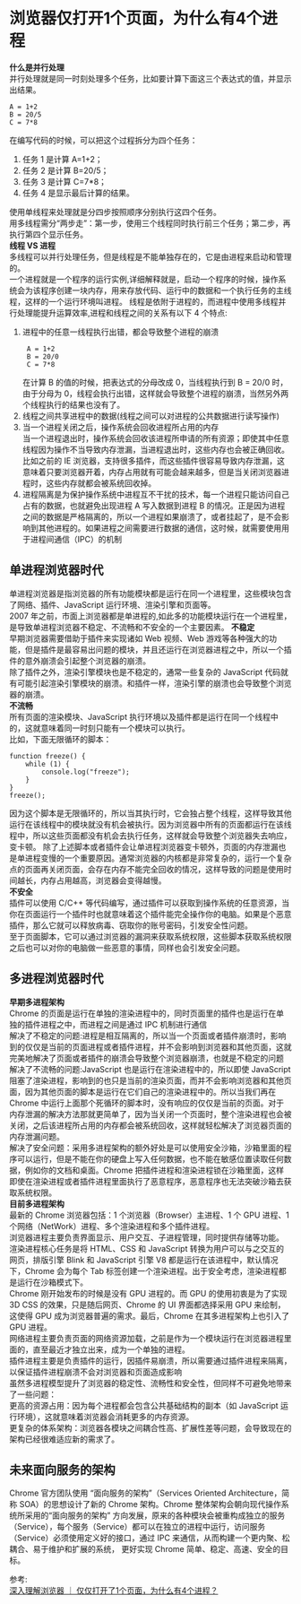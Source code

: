 # 浏览器仅打开1个页面，为什么有4个进程
**什么是并行处理**  
并行处理就是同一时刻处理多个任务，比如要计算下面这三个表达式的值，并显示出结果。
```
A = 1+2
B = 20/5
C = 7*8
```
在编写代码的时候，可以把这个过程拆分为四个任务：  
1. 任务 1 是计算 A=1+2；
2. 任务 2 是计算 B=20/5；
3. 任务 3 是计算 C=7*8；
4. 任务 4 是显示最后计算的结果。

使用单线程来处理就是分四步按照顺序分别执行这四个任务。  
用多线程需分“两步走”：第一步，使用三个线程同时执行前三个任务；第二步，再执行第四个显示任务。  
**线程 VS 进程**  
多线程可以并行处理任务，但是线程是不能单独存在的，它是由进程来启动和管理的。  
一个进程就是一个程序的运行实例,详细解释就是，启动一个程序的时候，操作系统会为该程序创建一块内存，用来存放代码、运行中的数据和一个执行任务的主线程，这样的一个运行环境叫进程。
线程是依附于进程的，而进程中使用多线程并行处理能提升运算效率,进程和线程之间的关系有以下 4 个特点:
1. 进程中的任意一线程执行出错，都会导致整个进程的崩溃
   ```
    A = 1+2
    B = 20/0
    C = 7*8
   ```
    在计算 B 的值的时候，把表达式的分母改成 0，当线程执行到 B = 20/0 时，由于分母为 0，线程会执行出错，这样就会导致整个进程的崩溃，当然另外两个线程执行的结果也没有了。
2. 线程之间共享进程中的数据(线程之间可以对进程的公共数据进行读写操作)
3. 当一个进程关闭之后，操作系统会回收进程所占用的内存  
    当一个进程退出时，操作系统会回收该进程所申请的所有资源；即使其中任意线程因为操作不当导致内存泄漏，当进程退出时，这些内存也会被正确回收。  
    比如之前的 IE 浏览器，支持很多插件，而这些插件很容易导致内存泄漏，这意味着只要浏览器开着，内存占用就有可能会越来越多，但是当关闭浏览器进程时，这些内存就都会被系统回收掉。
4. 进程隔离是为保护操作系统中进程互不干扰的技术，每一个进程只能访问自己占有的数据，也就避免出现进程 A 写入数据到进程 B 的情况。正是因为进程之间的数据是严格隔离的，所以一个进程如果崩溃了，或者挂起了，是不会影响到其他进程的。如果进程之间需要进行数据的通信，这时候，就需要使用用于进程间通信（IPC）的机制

## 单进程浏览器时代
单进程浏览器是指浏览器的所有功能模块都是运行在同一个进程里，这些模块包含了网络、插件、JavaScript 运行环境、渲染引擎和页面等。  
2007 年之前，市面上浏览器都是单进程的,如此多的功能模块运行在一个进程里，是导致单进程浏览器不稳定、不流畅和不安全的一个主要因素。
**不稳定**  
早期浏览器需要借助于插件来实现诸如 Web 视频、Web 游戏等各种强大的功能，但是插件是最容易出问题的模块，并且还运行在浏览器进程之中，所以一个插件的意外崩溃会引起整个浏览器的崩溃。  
除了插件之外，渲染引擎模块也是不稳定的，通常一些复杂的 JavaScript 代码就有可能引起渲染引擎模块的崩溃。和插件一样，渲染引擎的崩溃也会导致整个浏览器的崩溃。  
**不流畅**  
所有页面的渲染模块、JavaScript 执行环境以及插件都是运行在同一个线程中的，这就意味着同一时刻只能有一个模块可以执行。  
比如，下面无限循环的脚本：  
```
function freeze() { 
    while (1) { 
        console.log("freeze"); 
    }
}
freeze();
```
因为这个脚本是无限循环的，所以当其执行时，它会独占整个线程，这样导致其他运行在该线程中的模块就没有机会被执行。因为浏览器中所有的页面都运行在该线程中，所以这些页面都没有机会去执行任务，这样就会导致整个浏览器失去响应，变卡顿。
除了上述脚本或者插件会让单进程浏览器变卡顿外，页面的内存泄漏也是单进程变慢的一个重要原因。通常浏览器的内核都是非常复杂的，运行一个复杂点的页面再关闭页面，会存在内存不能完全回收的情况，这样导致的问题是使用时间越长，内存占用越高，浏览器会变得越慢。  
**不安全**  
插件可以使用 C/C++ 等代码编写，通过插件可以获取到操作系统的任意资源，当你在页面运行一个插件时也就意味着这个插件能完全操作你的电脑。如果是个恶意插件，那么它就可以释放病毒、窃取你的账号密码，引发安全性问题。  
至于页面脚本，它可以通过浏览器的漏洞来获取系统权限，这些脚本获取系统权限之后也可以对你的电脑做一些恶意的事情，同样也会引发安全问题。  
## 多进程浏览器时代
**早期多进程架构**  
Chrome 的页面是运行在单独的渲染进程中的，同时页面里的插件也是运行在单独的插件进程之中，而进程之间是通过 IPC 机制进行通信  
解决了不稳定的问题:进程是相互隔离的，所以当一个页面或者插件崩溃时，影响到的仅仅是当前的页面进程或者插件进程，并不会影响到浏览器和其他页面，这就完美地解决了页面或者插件的崩溃会导致整个浏览器崩溃，也就是不稳定的问题  
解决了不流畅的问题:JavaScript 也是运行在渲染进程中的，所以即使 JavaScript 阻塞了渲染进程，影响到的也只是当前的渲染页面，而并不会影响浏览器和其他页面，因为其他页面的脚本是运行在它们自己的渲染进程中的。所以当我们再在 Chrome 中运行上面那个死循环的脚本时，没有响应的仅仅是当前的页面。对于内存泄漏的解决方法那就更简单了，因为当关闭一个页面时，整个渲染进程也会被关闭，之后该进程所占用的内存都会被系统回收，这样就轻松解决了浏览器页面的内存泄漏问题。  
解决了安全问题：采用多进程架构的额外好处是可以使用安全沙箱，沙箱里面的程序可以运行，但是不能在你的硬盘上写入任何数据，也不能在敏感位置读取任何数据，例如你的文档和桌面。Chrome 把插件进程和渲染进程锁在沙箱里面，这样即使在渲染进程或者插件进程里面执行了恶意程序，恶意程序也无法突破沙箱去获取系统权限。  
**目前多进程架构**  
最新的 Chrome 浏览器包括：1 个浏览器（Browser）主进程、1 个 GPU 进程、1 个网络（NetWork）进程、多个渲染进程和多个插件进程。  
浏览器进程主要负责界面显示、用户交互、子进程管理，同时提供存储等功能。  
渲染进程核心任务是将 HTML、CSS 和 JavaScript 转换为用户可以与之交互的网页，排版引擎 Blink 和 JavaScript 引擎 V8 都是运行在该进程中，默认情况下，Chrome 会为每个 Tab 标签创建一个渲染进程。出于安全考虑，渲染进程都是运行在沙箱模式下。  
Chrome 刚开始发布的时候是没有 GPU 进程的。而 GPU 的使用初衷是为了实现 3D CSS 的效果，只是随后网页、Chrome 的 UI 界面都选择采用 GPU 来绘制，这使得 GPU 成为浏览器普遍的需求。最后，Chrome 在其多进程架构上也引入了 GPU 进程。  
网络进程主要负责页面的网络资源加载，之前是作为一个模块运行在浏览器进程里面的，直至最近才独立出来，成为一个单独的进程。  
插件进程主要是负责插件的运行，因插件易崩溃，所以需要通过插件进程来隔离，以保证插件进程崩溃不会对浏览器和页面造成影响  
虽然多进程模型提升了浏览器的稳定性、流畅性和安全性，但同样不可避免地带来了一些问题：  
更高的资源占用：因为每个进程都会包含公共基础结构的副本（如 JavaScript 运行环境），这就意味着浏览器会消耗更多的内存资源。  
更复杂的体系架构：浏览器各模块之间耦合性高、扩展性差等问题，会导致现在的架构已经很难适应新的需求了。
## 未来面向服务的架构
Chrome 官方团队使用 “面向服务的架构”（Services Oriented Architecture，简称 SOA）的思想设计了新的 Chrome 架构。Chrome 整体架构会朝向现代操作系统所采用的“面向服务的架构” 方向发展，原来的各种模块会被重构成独立的服务（Service），每个服务（Service）都可以在独立的进程中运行，访问服务（Service）必须使用定义好的接口，通过 IPC 来通信，从而构建一个更内聚、松耦合、易于维护和扩展的系统， 更好实现 Chrome 简单、稳定、高速、安全的目标。


参考:  
[深入理解浏览器 ｜ 仅仅打开了1个页面，为什么有4个进程？](https://juejin.cn/post/7067725869598375967?share_token=54ff8a74-6df9-45f9-b9c8-5a2c165d4349)